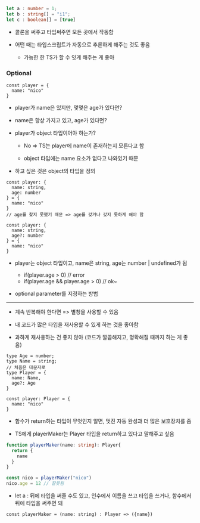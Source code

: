 ```typescript
let a : number = 1; 
let b : string[] = "i1";
let c : boolean[] = [true]
```

- 콜론을 써주고 타입써주면 모든 곳에서 작동함 

- 어떤 때는 타입스크립트가 자동으로 추론하게 해주는 것도 좋음 

  - 가능한 한 TS가 할 수 잇게 해주는 게 좋아 

### Optional 

```
const player = {
  name: "nico"
}
```

- player가 name은 있지만, 몇몇은 age가 있다면? 

- name은 항상 가지고 있고, age가 있다면? 

- player가 object 타입이어야 하는가?

  - No => TS는 player에 name이 존재하는지 모른다고 함 

  - object 타입에는 name 요소가 없다고 나와있기 때문 

- 하고 싶은 것은 object의 타입을 정의

```
const player: {
  name: string, 
  age: number
} = {
  name: "nico"
}
// age를 찾지 못했기 때문 => age를 갖거나 갖지 못하게 해야 함 

const player: {
  name: string, 
  age?: number
} = {
  name: "nico"
}
```

- player는 object 타입이고, name은 string, age는 number | undefined가 됨 

    - if(player.age > 0)  // error
    - if(player.age && player.age > 0) // ok~

- optional parameter를 지정하는 방법 

---

- 계속 반복해야 한다면 => 별칭을 사용할 수 있음 

- 내 코드가 많은 타입을 재사용할 수 있게 하는 것을 좋아함 

- 과하게 재사용하는 건 좋지 않아 (코드가 깔끔해지고, 명확해질 때까지 하는 게 좋음)

```
type Age = number; 
type Name = string;
// 처음은 대문자로
type Player = {
  name: Name,
  age?: Age
}

const player: Player = {
  name: "nico"
}

```

- 함수가 return하는 타입이 무엇인지 알면, 멋진 자동 완성과 더 많은 보호장치를 줌 

- TS에게 playerMaker는 Player 타입을 return하고 있다고 말해주고 싶음 

```typescript
function playerMaker(name: string): Player{
  return {
    name
  }
}

const nico = playerMaker("nico") 
nico.age = 12 // 잘못됨 
```

- let a : 뒤에 타입을 써줄 수도 있고, 인수에서 이름을 쓰고 타입을 쓰거나, 함수에서 뒤에 타입을 써주면 돼 

```
const playerMaker = (name: string) : Player => ({name})

```

